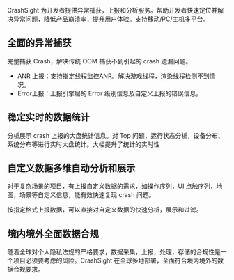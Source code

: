CrashSight 为开发者提供异常捕获，上报和分析服务。帮助开发者快速定位并解决异常问题，降低产品崩溃率，提升用户体验。支持移动/PC/主机多平台。

## 全面的异常捕获
完整捕获 Crash，解决传统 OOM 捕获不到引起的 crash 遗漏问题。
- ANR 上报：支持指定线程监控ANR。解决游戏线程，渲染线程检测不到情况。
- Error上报：上报引擎层的 Error 级别信息及自定义上报的错误信息。

## 稳定实时的数据统计
分析展示 crash 上报的大盘统计信息。对 Top 问题，运行状态分析，设备分布、系统分布等进行实时大盘统计。大幅提升了统计的实时性

## 自定义数据多维自动分析和展示
对于复杂场景的项目，有上报自定义数据的需求，如操作序列，UI 点触序列，地图，场景等自定义信息，能有效快速复现 crash 问题。

按指定格式上报数据，可以直接对自定义数据的快速分析，展示和过滤。

## 境内境外全面数据合规
随着全球对个人隐私法规的严格要求，数据采集，上报，处理，存储的合规性是一个项目必须要考虑的风险。CrashSight 在全球多地部署，全面符合境内境外的数据合规要求。
